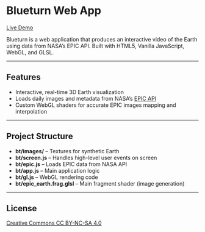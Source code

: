 # Blueturn Web App

[Live Demo](http://app.blueturn.earth)

Blueturn is a web application that produces an interactive video of the Earth using data from NASA’s EPIC API. 
Built with HTML5, Vanilla JavaScript, WebGL, and GLSL.

---

## Features

- Interactive, real-time 3D Earth visualization
- Loads daily images and metadata from NASA’s [EPIC API](https://epic.gsfc.nasa.gov/)
- Custom WebGL shaders for accurate EPIC images mapping and interpolation

---

## Project Structure

- **bt/images/** – Textures for synthetic Earth
- **bt/screen.js** – Handles high-level user events on screen
- **bt/epic.js** – Loads EPIC data from NASA API
- **bt/app.js** – Main application logic
- **bt/gl.js** – WebGL rendering code
- **bt/epic_earth.frag.glsl** – Main fragment shader (image generation)

---

## License
[Creative Commons CC BY-NC-SA 4.0
](https://creativecommons.org/licenses/by-nc-sa/4.0/)
